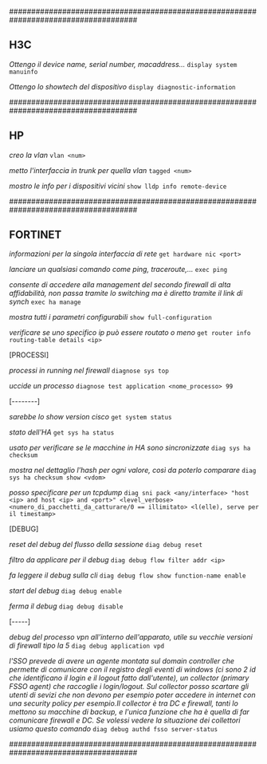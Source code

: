 #####################################################################################

## H3C ##

*Ottengo il device name, serial number, macaddress...*
`display system manuinfo`

*Ottengo lo showtech del dispositivo*
`display diagnostic-information`

#####################################################################################

## HP ##

*creo la vlan*
`vlan <num>`

*metto l'interfaccia in trunk per quella vlan*
`tagged <num>`

*mostro le info per i dispositivi vicini*
`show lldp info remote-device`



#####################################################################################

## FORTINET ##

*informazioni per la singola interfaccia di rete*
`get hardware nic <port>`

*lanciare un qualsiasi comando come ping, traceroute,...*
`exec ping`

*consente di accedere alla management del secondo firewall di alta affidabilità, non passa tramite lo switching ma è diretto tramite il link di synch*
`exec ha manage`

*mostra tutti i parametri configurabili*
`show full-configuration`

*verificare se uno specifico ip può essere routato o meno*
`get router info routing-table details <ip>`

[PROCESSI]

*processi in running nel firewall*
`diagnose sys top`

*uccide un processo*
`diagnose test application <nome_processo> 99`

[--------]

*sarebbe lo show version cisco*
`get system status`

*stato dell'HA*
`get sys ha status`

*usato per verificare se le macchine in HA sono sincronizzate*
`diag sys ha checksum`

*mostra nel dettaglio l'hash per ogni valore, così da poterlo comparare*
`diag sys ha checksum show <vdom>`

*posso specificare per un tcpdump*
`diag sni pack <any/interface> "host <ip> and host <ip> and <port>" <level_verbose> <numero_di_pacchetti_da_catturare/0 == illimitato> <l(elle), serve per il timestamp>`

[DEBUG]

*reset del debug del flusso della sessione*
`diag debug reset`

*filtro da applicare per il debug*
`diag debug flow filter addr <ip>`

*fa leggere il debug sulla cli*
`diag debug flow show function-name enable`

*start del debug*
`diag debug enable`

*ferma il debug*
`diag debug disable`

[-----]

*debug del processo vpn all'interno dell'apparato, utile su vecchie versioni di firewall tipo la 5*
`diag debug application vpd`

*l'SSO prevede di avere un agente montata sul domain controller che permette di comunicare con il registro degli eventi di windows (ci sono 2 id che identificano il login e il logout fatto dall'utente), un collector (primary FSSO agent) che raccoglie i login/logout. Sul collector posso scartare gli utenti di sevizi che non devono per esempio poter accedere in internet con una security policy per esempio.Il collector è tra DC e firewall, tanti lo mettono su macchine di backup, e l'unica funzione che ha è quella di far comunicare firewall e DC. Se volessi vedere la situazione dei collettori usiamo questo comando*
`diag debug authd fsso server-status`


#####################################################################################


